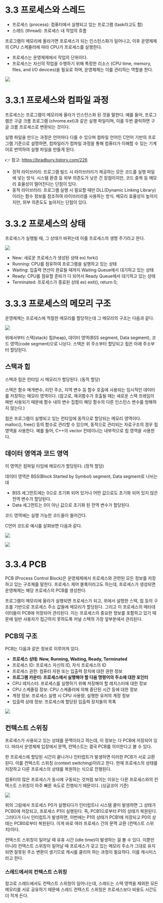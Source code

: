 # 3.3 프로세스와 스레드 

- 프로세스 (process): 컴퓨터에서 실행되고 있는 프로그램 (task라고도 함)
- 스레드 (thread): 프로세스 내 작업의 흐름 

프로그램이 메모리에 올라가면 프로세스가 되는 인스턴스화가 일어나고, 이후 운영체제의 CPU 스케줄러에 따라 CPU가 프로세스를 실행한다. 

- 프로세스는 운영체제에서 작업의 단위이다.
- 프로세스는 자신의 작업을 수행하기 위해 특정한 리소스 (CPU time, memory, files, and I/O devices)을 필요로 하며, 운영체제는 이를 관리하는 역할을 한다.

![](https://velog.velcdn.com/images/jxlhe46/post/37eb89f4-cc35-4812-afcc-e165d6102369/image.png) 

# 3.3.1 프로세스와 컴파일 과정 

프로세스는 프로그램이 메모리에 올라가 인스턴스화 된 것을 말한다. 예를 들어, 프로그램은 구글 크롬 프로그램 (chrome.ext)과 같은 실행 파일이며, 이를 두번 클릭하면 구글 크롬 프로세스로 변환되는 것이다. 

실행 파일을 만드는 과정은 언어마다 다를 수 있으며 컴파일 언어인 C언어 기반의 프로그램 기준으로 설명하면, 컴파일러가 컴파일 과정을 통해 컴퓨터가 이해할 수 있는 기계어로 번역하여 실행 파일을 만들게 된다. 

👉 참고: https://bradbury.tistory.com/226 

- 정적 라이브러리: 프로그램 빌드 시 라이브러리가 제공하는 모든 코드를 실행 파일에 넣는 방식. 시스템 환경 등 외부 의존도가 낮은 건 장점이지만, 코드 중복 등 메모리 효율성이 떨어진다는 단점이 있다. 
- 동적 라이브러리: 프로그램 실행 시 필요할 때만 DLL(Dynamic Linking Library)이라는 함수 정보를 참조하여 라이브러리를 사용하는 방식. 메모리 효율성이 높아지지만, 외부 의존도도 높아지는 단점이 있다. 

# 3.3.2 프로세스의 상태 

프로세스가 실행될 때, 그 상태가 바뀌는데 이를 프로세스의 생명 주기라고 한다. 

![](https://velog.velcdn.com/images/jxlhe46/post/1d27486e-0e77-4eaf-ad31-41aeef603119/image.png)

- New: 새로운 프로세스가 생성된 상태 ex) fork()
- Running: CPU를 점유하여 프로그램을 실행하고 있는 상태  
- Waiting: 입출력 연산이 완료될 때까지 Waiting Queue에서 대기하고 있는 상태 
- Ready: CPU를 점유할 준비가 다 되어서 Ready Queue에서 대기하고 있는 상태 
- Terminated: 프로세스가 종료된 상태 ex) exit(), return 0;

# 3.3.3 프로세스의 메모리 구조 

운영체제는 프로세스에 적절한 메모리를 할당하는데 그 메모리의 구조는 다음과 같다. 

![](https://velog.velcdn.com/images/jxlhe46/post/fc625f6f-d430-4fdd-a8d3-4aaae20eae42/image.png)

위에서부터 스택(stack) 힙(heap), 데이터 영역(BSS segment, Data segment), 코드 영역(code segment)으로 나뉜다. 스택은 위 주소부터 할당되고 힙은 아래 주소부터 할당된다. 

## 스택과 힙 

스택과 힙은 런타임 시 메모리가 할당된다. (동적 할당)

스택은 함수 매개변수, 리턴 주소, 지역 변수 등 함수 호출에 사용되는 임시적인 데이터를 저장하는 메모리 영역이다. (참고로, 재귀함수가 호출될 때는 새로운 스택 프레임이 매번 사용되기 때문에 함수 내의 변수 집합이 해당 함수의 다른 인스턴스 변수를 방해하지 않는다.)

힙은 프로그램이 실행되고 있는 런타임에 동적으로 할당되는 메모리 영역이다. malloc(), free() 등의 함수로 관리할 수 있으며, 동적으로 관리되는 자료구조의 경우 힙 영역을 사용한다. 예를 들어, C++의 vector 컨테이너는 내부적으로 힙 영역을 사용한다. 

## 데이터 영역과 코드 영역 

이 영역은 컴파일 타임에 메모리가 할당된다. (정적 할당)

데이터 영역은 BSS(Block Started by Symbol) segment, Data segment로 나뉘는데

- BSS 세그먼트에는 0으로 초기화 되어 있거나 어떤 값으로도 초기화 되어 있지 않은 전역 변수가 할당된다. 
- Data 세그먼트는 0이 아닌 값으로 초기화 된 전역 변수가 할당된다. 

코드 영역에는 실행 가능한 코드들이 들어간다. 

C언어 코드로 예시를 살펴보면 다음과 같다. 

![](https://velog.velcdn.com/images/jxlhe46/post/0c95e7e0-f2b9-4fbe-a20d-8ae73dc1b929/image.png)

![](https://velog.velcdn.com/images/jxlhe46/post/e7dc643a-dad7-4bf1-9d3b-53e1e3fb4de9/image.png) 

# 3.3.4 PCB 

PCB (Process Control Block)은 운영체제에서 프로세스와 관련된 모든 정보를 저장하고 있는 구조체를 말한다. 프로세스 제어 블록이라고도 하는데, 프로세스가 생성되면 운영체제는 해당 프로세스의 PCB를 생성한다. 

프로그램이 메모리에 올라가 실행되면 프로세스가 되고, 위에서 설명한 스택, 힙 등의 구조를 기반으로 프로세스 주소 값들에 메모리가 할당된다. 그리고 이 프로세스의 메타데이터들이 PCB에 저장되어 관리된다. 이는 프로세스의 중요한 정보를 포함하고 있기 때문에 일반 사용자가 접근하지 못하도록 커널 스택의 가장 앞부분에서 관리된다. 

## PCB의 구조 

PCB는 다음과 같은 정보로 이루어져 있다. 

- **프로세스 상태: New, Running, Waiting, Ready, Terminated**
- 프로세스 ID: 프로세스 자신의 ID, 자식 프로세스의 ID 
- 프로세스 권한: 컴퓨터 자원 또는 입출력 장치에 대한 권한 정보 
- **프로그램 카운터: 프로세스에서 실행해야 할 다음 명령어의 주소에 대한 포인터** 
- CPU 레지스터: 프로세스를 실행하기 위해 저장해야 할 레지스터에 대한 정보 
- CPU 스케줄링 정보: CPU 스케줄러에 의해 중단된 시간 등에 대한 정보 
- 계정 정보: 프로세스 실행 시 CPU 사용량, 실행한 유저의 계정 정보 
- 입출력 상태 정보: 프로세스에 할당된 입출력 장치들의 목록 

![](https://velog.velcdn.com/images/jxlhe46/post/e7952db1-2c4f-4b65-8319-222d9bebb848/image.png) 

## 컨텍스트 스위칭 

프로세스가 사용되고 있는 상태를 문맥이라고 하는데, 이 정보는 다 PCB에 저장되어 있다. 따라서 운영체제 입장에서 문맥, 컨텍스트는 결국 PCB를 의미한다고 볼 수 있다. 

한 프로세스에 할당된 시간이 끝나거나 인터럽트가 발생하면 이러한 PCB가 서로 교환된다. 이를 컨텍스트 스위칭 (context switching)이라고 한다. 현재 프로세스의 상태를 저장하고 다른 프로세스의 상태를 복원하는 식으로 진행된다. 

컴퓨터의 많은 프로세스가 동시에 구동되는 것처럼 보이는 이유는 다른 프로세스와의 컨텍스트 스위칭이 아주 빠른 속도로 진행되기 때문이다. (싱글코어 기준) 

![](https://velog.velcdn.com/images/jxlhe46/post/43e2fae9-61fe-497b-8431-06ca79be34f8/image.png) 

위의 그림에서 프로세스 P0가 실행되다가 인터럽트나 시스템 콜이 발생하면 그 상태가 PCB0에 저장되고, 프로세스 P1이 실행된다. 즉, PCB1으로부터 P1의 상태가 복원된다. 그러다가 다시 인터럽트가 발생하면, 이번에는 P1의 상태가 PCB1에 저장되고 P0의 상태는 PCB0로부터 복원된다. 이게 바로 여러 프로세스 간의 문맥 교환 (컨텍스트 스위치)이다. 

컨텍스트 스위칭이 일어날 때 유휴 시간 (idle time)이 발생하는 걸 볼 수 있다. 이뿐만 아니라 컨텍스트 스위칭이 일어날 때 프로세스가 갖고 있는 메모리 주소가 그대로 유지되면 잘못된 주소 변환이 생기므로 캐시를 클리어 하는 과정이 필요하다. 이를 캐시미스라고 한다. 

### 스레드에서의 컨텍스트 스위칭 

참고로 스레드에서도 컨텍스트 스위칭이 일어나는데, 스레드는 스택 영역을 제외한 모든 메모리를 서로 공유하기 때문에 스레드 컨텍스트 스위칭은 프로세스보다 비용도 시간도 더 적게 든다. 

